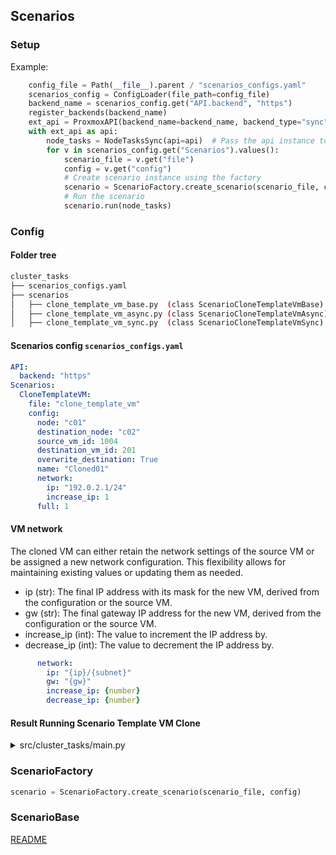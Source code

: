 ## Scenarios

### Setup 

Example:
```python
    config_file = Path(__file__).parent / "scenarios_configs.yaml"
    scenarios_config = ConfigLoader(file_path=config_file)
    backend_name = scenarios_config.get("API.backend", "https")
    register_backends(backend_name)
    ext_api = ProxmoxAPI(backend_name=backend_name, backend_type="sync")
    with ext_api as api:
        node_tasks = NodeTasksSync(api=api)  # Pass the api instance to NodeTasksAsync
        for v in scenarios_config.get("Scenarios").values():
            scenario_file = v.get("file")
            config = v.get("config")
            # Create scenario instance using the factory
            scenario = ScenarioFactory.create_scenario(scenario_file, config)
            # Run the scenario
            scenario.run(node_tasks)
```

### Config
#### Folder tree

```bash
cluster_tasks
├── scenarios_configs.yaml
├── scenarios
│   ├── clone_template_vm_base.py  (class ScenarioCloneTemplateVmBase)
│   ├── clone_template_vm_async.py (class ScenarioCloneTemplateVmAsync)
│   ├── clone_template_vm_sync.py  (class ScenarioCloneTemplateVmSync)
````
#### Scenarios config `scenarios_configs.yaml`
```yaml
API:
  backend: "https"
Scenarios:
  CloneTemplateVM:
    file: "clone_template_vm"
    config:
      node: "c01"
      destination_node: "c02"
      source_vm_id: 1004
      destination_vm_id: 201
      overwrite_destination: True
      name: "Cloned01"
      network:
        ip: "192.0.2.1/24"
        increase_ip: 1
      full: 1
```
#### VM network
The cloned VM can either retain the network settings of the source VM or be assigned a new network configuration. 
This flexibility allows for maintaining existing values or updating them as needed.

* ip (str): The final IP address with its mask for the new VM, derived from the configuration or the source VM.
* gw (str): The final gateway IP address for the new VM, derived from the configuration or the source VM.
* increase_ip (int): The value to increment the IP address by.
* decrease_ip (int): The value to decrement the IP address by.
```yaml
      network:
        ip: "{ip}/{subnet}"
        gw: "{gw}"
        increase_ip: {number}
        decrease_ip: {number}
```

#### Result Running Scenario Template VM Clone
<details>
<summary>src/cluster_tasks/main.py</summary>

``` pycon
python /src/cluster_tasks/main.py
INFO: Running Scenario Template VM Clone: ScenarioCloneTemplateVmAsync
INFO: Checking if VM 201 already exists
INFO: VM 201 already exists on node:'c02'. Deleting...
INFO: Waiting for task to finish... [ 0:00:00 / 0:01:00 ]
INFO: VM 201 deleted successfully
INFO: Cloning VM from 1004 to 201
INFO: Waiting for task to finish... [ 0:00:00 / 0:01:00 ]
INFO: Waiting for task to finish... [ 0:00:02 / 0:01:00 ]
INFO: Waiting for task to finish... [ 0:00:04 / 0:01:00 ]
INFO: Waiting for task to finish... [ 0:00:06 / 0:01:00 ]
INFO: VM 201 cloned successfully
INFO: Configuring Network for VM 201
INFO: Configured Network for VM 201 successfully
INFO: Migrating VM 201 to node: c02
INFO: Waiting for task to finish... [ 0:00:00 / 0:01:00 ]
INFO: Waiting for task to finish... [ 0:00:02 / 0:01:00 ]
INFO: Waiting for task to finish... [ 0:00:04 / 0:01:00 ]
INFO: Waiting for task to finish... [ 0:00:06 / 0:01:00 ]
INFO: Waiting for task to finish... [ 0:00:08 / 0:01:00 ]
INFO: Waiting for task to finish... [ 0:00:11 / 0:01:00 ]
INFO: VM 201 migrated successfully
INFO: Scenario ScenarioCloneTemplateVmAsync completed successfully

Process finished with exit code 0
```
</details>

### ScenarioFactory

```python
scenario = ScenarioFactory.create_scenario(scenario_file, config)
```


### ScenarioBase





[README](../README.md)